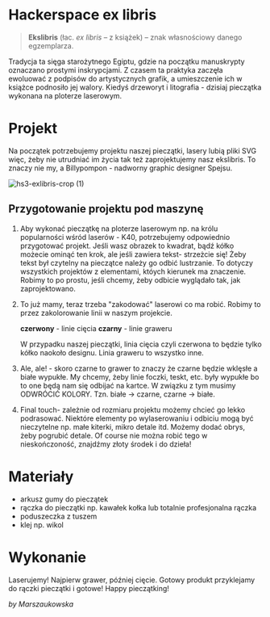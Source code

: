 # Hackerspace ex libris

> **Ekslibris** (łac.  _ex libris_ – z książek) – znak własnościowy danego egzemplarza.

Tradycja ta sięga starożytnego Egiptu, gdzie na początku manuskrypty oznaczano prostymi inskrypcjami. Z czasem ta praktyka zaczęła ewoluować z podpisów do artystycznych grafik, a umieszczenie ich w książce podnosiło jej walory. Kiedyś drzeworyt i litografia - dzisiaj pieczątka wykonana na ploterze laserowym.


# Projekt

Na początek potrzebujemy projektu naszej pieczątki, lasery lubią pliki SVG więc, żeby nie utrudniać im życia tak też zaprojektujemy nasz ekslibris. To znaczy nie my, a Billypompon - nadworny graphic designer Spejsu. 

![hs3-exlibris-crop (1)](https://user-images.githubusercontent.com/64398325/218092012-9c8b6e55-17d2-43c5-bbef-cac1a81d4fe7.svg)

## Przygotowanie projektu pod maszynę

1. Aby wykonać pieczątkę na ploterze laserowym np. na królu popularności wśród laserów - K40, potrzebujemy odpowiednio przygotować projekt. Jeśli wasz obrazek to kwadrat, bądź kółko możecie ominąć ten krok, ale jeśli zawiera tekst- strzeżcie się! Żeby tekst był czytelny na pieczątce należy go odbić lustrzanie. To dotyczy wszystkich projektów z elementami, któych kierunek ma znaczenie. Robimy to po prostu, jeśli chcemy, żeby odbicie wyglądało tak, jak zaprojektowano.

2. To już mamy, teraz trzeba "zakodować" laserowi co ma robić. Robimy to przez zakolorowanie linii w naszym projekcie.

	**czerwony** - linie cięcia
	**czarny** - linie graweru

	W przypadku naszej pieczątki, linia cięcia czyli czerwona to będzie tylko kółko naokoło designu. Linia graweru to wszystko inne.
	
3. Ale, ale! - skoro czarne to grawer to znaczy że czarne będzie wklęsłe a białe wypukłe. My chcemy, żeby linie foczki, teskt, etc. były wypukłe bo to one będą nam się odbijać na kartce. W związku z tym musimy ODWRÓCIĆ KOLORY. Tzn. białe -> czarne, czarne -> białe.

5. Final touch- zależnie od rozmiaru projektu możemy chcieć go lekko podrasować. Niektóre elementy po wylaserowaniu i odbiciu mogą być nieczytelne np. małe kiterki, mikro detale itd. Możemy dodać obrys, żeby pogrubić detale. Of course nie można robić tego w nieskończoność, znajdźmy złoty środek i do dzieła!	 


# Materiały
 - arkusz gumy do pieczątek
 - rączka do pieczątki np. kawałek kołka lub totalnie profesjonalna rączka
 - poduszeczka z tuszem
 - klej np. wikol

# Wykonanie

Laserujemy! Najpierw grawer, później cięcie. Gotowy produkt przyklejamy do rączki pieczątki i gotowe! Happy pieczątking!

*by Marszaukowska*
